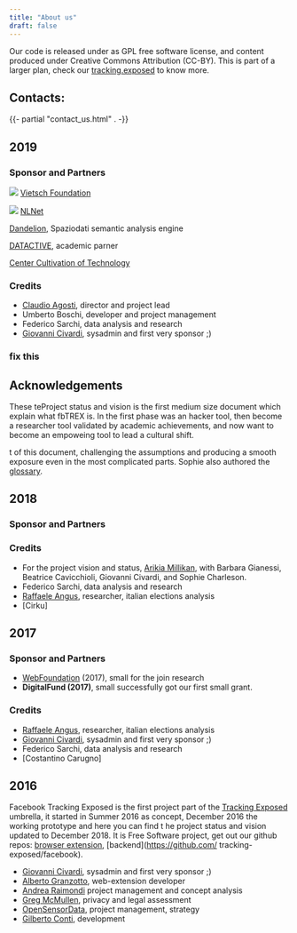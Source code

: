 ```yaml
---
title: "About us"
draft: false
---
```


Our code is released under as GPL free software license, and content produced under Creative Commons Attribution (CC-BY). This is part of a larger plan, check our [tracking.exposed](https://tracking.exposed) to know more.

## Contacts:

{{- partial "contact_us.html" . -}}


## 2019 

### Sponsor and Partners

[<img src="/images/vietschfoundation.jpeg">](http://www.vietsch-foundation.org) 
[Vietsch Foundation](http://www.vietsch-foundation.org) 

[<img src="/images/nlnet.svg">](http://www.vietsch-foundation.org)
[NLNet](https://nlnet.nl/project/trackingexposed/) 

[Dandelion](https://dandelion.eu), Spaziodati semantic analysis engine

[DATACTIVE](https://data-activism.net/2018/09/datactive-proudly-presents-alex-an-interview-with-fbtrex-lead-developer-claudio-agosti/), academic parner 

[Center Cultivation of Technology](https://techcultivation.org)

### Credits

- [Claudio Agosti](https://twitter.com/_vecna), director and project lead
- Umberto Boschi, developer and project management
- Federico Sarchi, data analysis and research
- [Giovanni Civardi](https://twitter.com/@ciaby), sysadmin and first very sponsor ;)


### fix this


## Acknowledgements

These teProject status and vision is the first medium size document which explain what fbTREX is. In the first phase was an hacker tool, then become a researcher tool validated by academic achievements, and now 
want to become an empoweing tool to lead a cultural shift.

t of this document, challenging the assumptions and producing a smooth exposure even in the most complicated parts. Sophie also authored the [glossary](/project/glossary).


## 2018

### Sponsor and Partners
### Credits
- For the project vision and status, [Arikia Millikan](https://arikia.com), with Barbara Gianessi, Beatrice Cavicchioli, Giovanni Civardi, and Sophie Charleson.
- Federico Sarchi, data analysis and research
- [Raffaele Angus](https://twitter.com/@faffa42), researcher, italian elections analysis 
- [Cirku] 


## 2017
### Sponsor and Partners
- [WebFoundation](https://webfoundation.org) (2017), small for the join research
- **DigitalFund (2017)**, small successfully got our first small grant.
### Credits
- [Raffaele Angus](https://twitter.com/@faffa42), researcher, italian elections analysis 
- [Giovanni Civardi](https://twitter.com/@ciaby), sysadmin and first very sponsor ;)
- Federico Sarchi, data analysis and research
- [Costantino Carugno] 


## 2016

Facebook Tracking Exposed is the first project part of the [Tracking Exposed](https://tracking.exposed) umbrella, it started in Summer 2016 as concept, December 2016 the working prototype and here you can find t
he project status and vision updated to December 2018. It is Free Software project, get out our github repos: [browser extension](https://github.com/tracking-exposed/web-extension), [backend](https://github.com/
tracking-exposed/facebook).

- [Giovanni Civardi](https://twitter.com/@ciaby), sysadmin and first very sponsor ;)
- [Alberto Granzotto](https://twitter.com/vrde), web-extension developer
- [Andrea Raimondi](https://twitter.com/raimondian) project management and concept analysis
- [Greg McMullen](https://twitter.com/gmcmullen), privacy and legal assessment
- [OpenSensorData](https://twitter.com/osd_it), project management, strategy
- [Gilberto Conti](https://twitter.com/Gilberto_Conti), development



